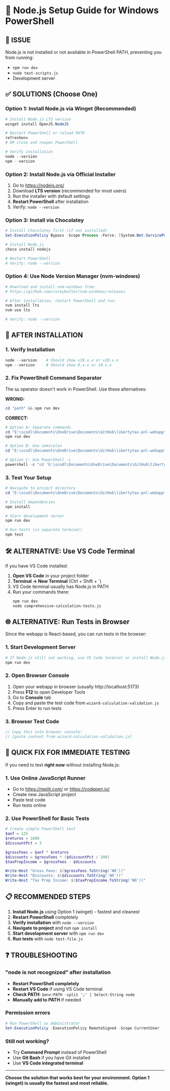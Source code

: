# 🔧 Node.js Setup Guide for Windows PowerShell

## 🚨 **ISSUE**

Node.js is not installed or not available in PowerShell PATH, preventing you from running:

- `npm run dev`
- `node test-scripts.js`
- Development server

## ✅ **SOLUTIONS (Choose One)**

### **Option 1: Install Node.js via Winget (Recommended)**

```powershell
# Install Node.js LTS version
winget install OpenJS.NodeJS

# Restart PowerShell or reload PATH
refreshenv
# OR close and reopen PowerShell

# Verify installation
node --version
npm --version
```

### **Option 2: Install Node.js via Official Installer**

1. Go to https://nodejs.org/
2. Download **LTS version** (recommended for most users)
3. Run the installer with default settings
4. **Restart PowerShell** after installation
5. Verify: `node --version`

### **Option 3: Install via Chocolatey**

```powershell
# Install Chocolatey first (if not installed)
Set-ExecutionPolicy Bypass -Scope Process -Force; [System.Net.ServicePointManager]::SecurityProtocol = [System.Net.ServicePointManager]::SecurityProtocol -bor 3072; iex ((New-Object System.Net.WebClient).DownloadString('https://community.chocolatey.org/install.ps1'))

# Install Node.js
choco install nodejs

# Restart PowerShell
# Verify: node --version
```

### **Option 4: Use Node Version Manager (nvm-windows)**

```powershell
# Download and install nvm-windows from:
# https://github.com/coreybutler/nvm-windows/releases

# After installation, restart PowerShell and run:
nvm install lts
nvm use lts

# Verify: node --version
```

## 🔄 **AFTER INSTALLATION**

### **1. Verify Installation**

```powershell
node --version    # Should show v18.x.x or v20.x.x
npm --version     # Should show 9.x.x or 10.x.x
```

### **2. Fix PowerShell Command Separator**

The `&&` operator doesn't work in PowerShell. Use these alternatives:

**WRONG:**

```powershell
cd "path" && npm run dev
```

**CORRECT:**

```powershell
# Option A: Separate commands
cd "E:\scodl\Documents\OneDrive\Documents\GitHub\libertytax-pnl-webapp"
npm run dev

# Option B: Use semicolon
cd "E:\scodl\Documents\OneDrive\Documents\GitHub\libertytax-pnl-webapp"; npm run dev

# Option C: Use PowerShell -c
powershell -c "cd 'E:\scodl\Documents\OneDrive\Documents\GitHub\libertytax-pnl-webapp'; npm run dev"
```

### **3. Test Your Setup**

```powershell
# Navigate to project directory
cd "E:\scodl\Documents\OneDrive\Documents\GitHub\libertytax-pnl-webapp"

# Install dependencies
npm install

# Start development server
npm run dev

# Run tests (in separate terminal)
npm test
```

## 🛠️ **ALTERNATIVE: Use VS Code Terminal**

If you have VS Code installed:

1. **Open VS Code** in your project folder
2. **Terminal → New Terminal** (Ctrl + Shift + `)
3. VS Code terminal usually has Node.js in PATH
4. Run your commands there:
   ```bash
   npm run dev
   node comprehensive-calculation-tests.js
   ```

## 🌐 **ALTERNATIVE: Run Tests in Browser**

Since the webapp is React-based, you can run tests in the browser:

### **1. Start Development Server**

```powershell
# If Node.js still not working, use VS Code terminal or install Node.js first
npm run dev
```

### **2. Open Browser Console**

1. Open your webapp in browser (usually http://localhost:5173)
2. Press **F12** to open Developer Tools
3. Go to **Console** tab
4. Copy and paste the test code from `wizard-calculation-validation.js`
5. Press Enter to run tests

### **3. Browser Test Code**

```javascript
// Copy this into browser console:
// [paste content from wizard-calculation-validation.js]
```

## 🚀 **QUICK FIX FOR IMMEDIATE TESTING**

If you need to test **right now** without installing Node.js:

### **1. Use Online JavaScript Runner**

- Go to https://replit.com/ or https://codepen.io/
- Create new JavaScript project
- Paste test code
- Run tests online

### **2. Use PowerShell for Basic Tests**

```powershell
# Create simple PowerShell test
$anf = 125
$returns = 1600
$discountPct = 3

$grossFees = $anf * $returns
$discounts = $grossFees * ($discountPct / 100)
$taxPrepIncome = $grossFees - $discounts

Write-Host "Gross Fees: $($grossFees.ToString('N0'))"
Write-Host "Discounts: $($discounts.ToString('N0'))"
Write-Host "Tax Prep Income: $($taxPrepIncome.ToString('N0'))"
```

## 📋 **RECOMMENDED STEPS**

1. **Install Node.js** using Option 1 (winget) - fastest and cleanest
2. **Restart PowerShell** completely
3. **Verify installation** with `node --version`
4. **Navigate to project** and run `npm install`
5. **Start development server** with `npm run dev`
6. **Run tests** with `node test-file.js`

## ❓ **TROUBLESHOOTING**

### **"node is not recognized" after installation**

- **Restart PowerShell completely**
- **Restart VS Code** if using VS Code terminal
- **Check PATH**: `$env:PATH -split ';' | Select-String node`
- **Manually add to PATH** if needed

### **Permission errors**

```powershell
# Run PowerShell as Administrator
Set-ExecutionPolicy -ExecutionPolicy RemoteSigned -Scope CurrentUser
```

### **Still not working?**

- Try **Command Prompt** instead of PowerShell
- Use **Git Bash** if you have Git installed
- Use **VS Code integrated terminal**

---

**Choose the solution that works best for your environment. Option 1 (winget) is usually the fastest and most reliable.**
